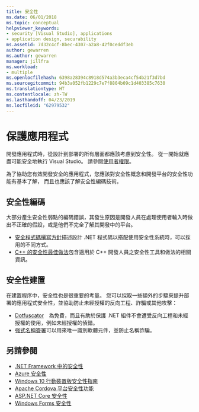 ```yaml
---
title: 安全性
ms.date: 06/01/2018
ms.topic: conceptual
helpviewer_keywords:
- security [Visual Studio], applications
- application design, securability
ms.assetid: 7d32c4cf-8bec-4307-a2a8-42f0ceddf3eb
author: gewarren
ms.author: gewarren
manager: jillfra
ms.workload:
- multiple
ms.openlocfilehash: 6398a28394c8918d574a3b3eca4cf54b21f3d7bd
ms.sourcegitcommit: 94b3a052fb1229c7e7f8804b09c1d403385c7630
ms.translationtype: HT
ms.contentlocale: zh-TW
ms.lasthandoff: 04/23/2019
ms.locfileid: "62979532"
---
```

# <a name="secure-applications"></a>保護應用程式

開發應用程式時，從設計到部署的所有層面都應該考慮到安全性。 從一開始就應盡可能安全地執行 Visual Studio。 請參閱[使用者權限](../ide/user-permissions-and-visual-studio.md)。

為了協助您有效開發安全的應用程式，您應該對安全性概念和開發平台的安全性功能有基本了解， 而且也應該了解安全性編碼技術。

## <a name="code-for-security"></a>安全性編碼

大部分產生安全性弱點的編碼錯誤，其發生原因是開發人員在處理使用者輸入時做出不正確的假設，或是他們不完全了解其開發中的平台。

- [安全程式碼撰寫方針](/dotnet/standard/security/secure-coding-guidelines)描述設計 .NET 程式碼以搭配使用安全性系統時，可以採用的不同方式。
- [C++ 的安全性最佳做法](/cpp/top/security-best-practices-for-cpp)包含適用於 C++ 開發人員之安全性工具和做法的相關資訊。

## <a name="build-for-security"></a>安全性建置

在建置程序中，安全性也是很重要的考量。 您可以採取一些額外的步驟來提升部署的應用程式安全性，並協助防止未經授權的反向工程、詐騙或其他攻擊：

- [Dotfuscator](dotfuscator/index.md)　為免費，而且有助於保護 .NET 組件不會遭受反向工程和未經授權的使用，例如未經授權的偵錯。
- [強式名稱簽署](managing-assembly-and-manifest-signing.md)可以用來唯一識別軟體元件，並防止名稱詐騙。

## <a name="see-also"></a>另請參閱

- [.NET Framework 中的安全性](/dotnet/standard/security/index)
- [Azure 安全性](/azure/security/)
- [Windows 10 行動裝置版安全性指南](/windows/security/threat-protection/windows-10-mobile-security-guide)
- [Apache Cordova 平台安全性功能](/visualstudio/cross-platform/tools-for-cordova/security/best-practices?view=toolsforcordova-2017)
- [ASP.NET Core 安全性](/aspnet/core/security/?view=aspnetcore-2.1)
- [Windows Forms 安全性](/dotnet/framework/winforms/windows-forms-security)